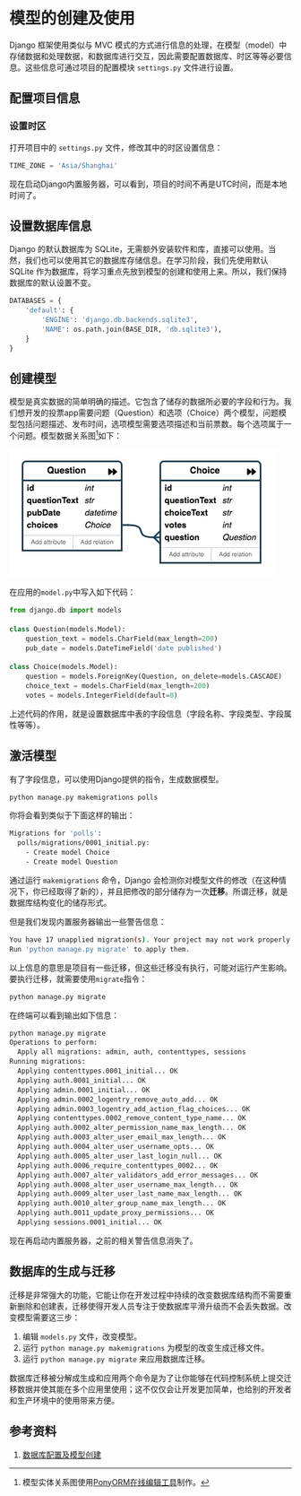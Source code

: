# 模型的创建及使用

Django 框架使用类似与 MVC 模式的方式进行信息的处理，在模型（model）中存储数据和处理数据，和数据库进行交互，因此需要配置数据库、时区等等必要信息。这些信息可通过项目的配置模块 `settings.py` 文件进行设置。

## 配置项目信息

### 设置时区

打开项目中的 `settings.py` 文件，修改其中的时区设置信息：

```python
TIME_ZONE = 'Asia/Shanghai'
```

现在启动Django内置服务器，可以看到，项目的时间不再是UTC时间，而是本地时间了。

## 设置数据库信息

Django 的默认数据库为 SQLite，无需额外安装软件和库，直接可以使用。当然，我们也可以使用其它的数据库存储信息。在学习阶段，我们先使用默认 SQLite 作为数据库，将学习重点先放到模型的创建和使用上来。所以，我们保持数据库的默认设置不变。

```python
DATABASES = {
    'default': {
        'ENGINE': 'django.db.backends.sqlite3',
        'NAME': os.path.join(BASE_DIR, 'db.sqlite3'),
    }
}
```

## 创建模型

模型是真实数据的简单明确的描述。它包含了储存的数据所必要的字段和行为。我们想开发的投票app需要问题（Question）和选项（Choice）两个模型，问题模型包括问题描述、发布时间，选项模型需要选项描述和当前票数。每个选项属于一个问题。模型数据关系图[^1]如下：

![模型数据关系图](../images/django-entry.png)

在应用的`model.py`中写入如下代码：

```python
from django.db import models

class Question(models.Model):
    question_text = models.CharField(max_length=200)
    pub_date = models.DateTimeField('date published')

class Choice(models.Model):
    question = models.ForeignKey(Question, on_delete=models.CASCADE)
    choice_text = models.CharField(max_length=200)
    votes = models.IntegerField(default=0)
```

上述代码的作用，就是设置数据库中表的字段信息（字段名称、字段类型、字段属性等等）。

## 激活模型

有了字段信息，可以使用Django提供的指令，生成数据模型。

```bash
python manage.py makemigrations polls
```

你将会看到类似于下面这样的输出：

```bash
Migrations for 'polls':
  polls/migrations/0001_initial.py:
    - Create model Choice
    - Create model Question
```

通过运行 `makemigrations` 命令，Django 会检测你对模型文件的修改（在这种情况下，你已经取得了新的），并且把修改的部分储存为一次**迁移**。所谓迁移，就是数据库结构变化的储存形式。

但是我们发现内置服务器输出一些警告信息：

```bash
You have 17 unapplied migration(s). Your project may not work properly until you apply the migrations for app(s): admin, auth, contenttypes, sessions.
Run 'python manage.py migrate' to apply them.
```

以上信息的意思是项目有一些迁移，但这些迁移没有执行，可能对运行产生影响。要执行迁移，就需要使用`migrate`指令：

```bash
python manage.py migrate
```

在终端可以看到输出如下信息：

```bash
python manage.py migrate
Operations to perform:
  Apply all migrations: admin, auth, contenttypes, sessions
Running migrations:
  Applying contenttypes.0001_initial... OK
  Applying auth.0001_initial... OK
  Applying admin.0001_initial... OK
  Applying admin.0002_logentry_remove_auto_add... OK
  Applying admin.0003_logentry_add_action_flag_choices... OK
  Applying contenttypes.0002_remove_content_type_name... OK
  Applying auth.0002_alter_permission_name_max_length... OK
  Applying auth.0003_alter_user_email_max_length... OK
  Applying auth.0004_alter_user_username_opts... OK
  Applying auth.0005_alter_user_last_login_null... OK
  Applying auth.0006_require_contenttypes_0002... OK
  Applying auth.0007_alter_validators_add_error_messages... OK
  Applying auth.0008_alter_user_username_max_length... OK
  Applying auth.0009_alter_user_last_name_max_length... OK
  Applying auth.0010_alter_group_name_max_length... OK
  Applying auth.0011_update_proxy_permissions... OK
  Applying sessions.0001_initial... OK
```

现在再启动内置服务器，之前的相关警告信息消失了。

## 数据库的生成与迁移

迁移是非常强大的功能，它能让你在开发过程中持续的改变数据库结构而不需要重新删除和创建表，迁移使得开发人员专注于使数据库平滑升级而不会丢失数据。改变模型需要这三步：

1. 编辑 `models.py` 文件，改变模型。
1. 运行 `python manage.py makemigrations` 为模型的改变生成迁移文件。
1. 运行 `python manage.py migrate` 来应用数据库迁移。

数据库迁移被分解成生成和应用两个命令是为了让你能够在代码控制系统上提交迁移数据并使其能在多个应用里使用；这不仅仅会让开发更加简单，也给别的开发者和生产环境中的使用带来方便。

## 参考资料

1. [数据库配置及模型创建](https://docs.djangoproject.com/zh-hans/2.2/intro/tutorial02/)

[^1]: 模型实体关系图使用[PonyORM在线编辑工具](https://editor.ponyorm.com)制作。

